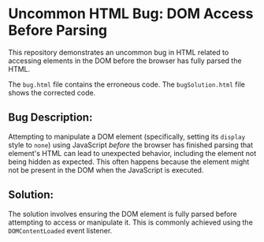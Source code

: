 # Uncommon HTML Bug: DOM Access Before Parsing

This repository demonstrates an uncommon bug in HTML related to accessing elements in the DOM before the browser has fully parsed the HTML.

The `bug.html` file contains the erroneous code.  The `bugSolution.html` file shows the corrected code.

## Bug Description:

Attempting to manipulate a DOM element (specifically, setting its `display` style to `none`) using JavaScript *before* the browser has finished parsing that element's HTML can lead to unexpected behavior, including the element not being hidden as expected. This often happens because the element might not be present in the DOM when the JavaScript is executed.

## Solution:

The solution involves ensuring the DOM element is fully parsed before attempting to access or manipulate it.  This is commonly achieved using the `DOMContentLoaded` event listener.